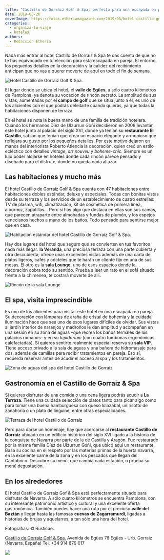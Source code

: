 ```yaml
---
title: "Castillo de Gorraiz Golf & Spa, perfecto para una escapada en pareja a Navarra"
date: 2019-03-20
coverImage: https://fotos.etheriamagazine.com/2019/03/hotel-castillo-gormaiz-Exterior-hotel-general.jpg
categories: 
  - organiza-tu-viaje
  - hoteles
authors: 
  - Redacción Etheria
---
```


Nada más entrar al hotel Castillo de Gorraiz & Spa te das cuenta de que no te has 
equivocado en tu elección para esta escapada en pareja. El entorno, los pequeños 
detalles en la decoración y la calidez del recibimiento anticipan que no vas a querer 
moverte de aquí en todo el fin de semana. 

![Hotel Castillo de Gorraiz Golf & Spa.](https://fotos.etheriamagazine.com/2019/03/hotel-castillo-gormaiz-exterior.jpg "Hotel Castillo de Gorraiz Golf & Spa.")

El lugar donde se ubica el hotel, el **valle de Egües**, a sólo cuatro kilómetros de 
Pamplona, ya denota su vocación de rincón secreto. La amplitud de sus vistas, aumentadas 
por el **campo de golf** que se sitúa junto a él, es uno de los alicientes con el que 
podrás deleitarte cuando quieras, ya que todas la habitaciones disponen de terraza. 

En el hotel se nota la buena mano de una familia de tradición hotelera. Cuando los 
hermanos Díez de Ulzurrun Goñi decidieron en 2008 levantar este hotel junto al palacio 
del siglo XVI, donde ya tenían su **restaurante El Castillo**, sabían que tenían que 
crear un espacio elegante y armonioso que reflejara su gusto por los pequeños detalles. 
Por este motivo dejaron en manos del interiorista Roberto Atiencia la decoración, quien 
creó un estilo ecléctico con detalles _vintage_, _art nouveu_ y _boheme-chic_. Siempre 
es un lujo poder alojarse en hoteles donde cada rincón parece pensado y diseñado para el 
disfrute, donde no queda nada al azar. 

## Las habitaciones y mucho más

El hotel Castillo de Gorraiz Golf & Spa cuenta con 47 habitaciones entre habitaciones 
dobles estándar, deluxe y especiales. Todas con bonitas vistas desde su terraza y los 
servicios de un establecimiento de cuatro estrellas: TV de plasma, wifi, climatización, 
kit de cosmética de primera línea, albornoz, zapatillas… Pero si hay algo que destaca en 
ellas son sus camas, que parecen atraparte entre almohadas y fundas de plumón, y los 
espejos venecianos hechos a mano de los baños. Todo pensado para sentirse mejor que en 
casa. 

![Habitación estándar del hotel Castillo de Gorraiz Golf & Spa.](https://fotos.etheriamagazine.com/2019/03/hotel-castillo-gormaiz-habitacion.jpg "Habitación estándar del hotel Castillo de Gorraiz Golf & Spa.")

Hay dos lugares del hotel que seguro que se convierten en tus favoritos nada más llegar: 
**la Veranda**, una preciosa terraza con una parte cubierta y otra descubierta; ofrece 
unas excelentes vistas además de una carta de platos ligeros, cafés y cócteles que te 
harán un cliente fijo en una de sus mesas. El otro es la **sala Lounge**, uno de esos 
espacios donde la decoración cobra todo su sentido. Prueba a leer un rato en el sofá 
situado frente a la chimenea, te costará moverte de allí. 

![Rincón de la sala Lounge](https://fotos.etheriamagazine.com/2019/03/lounge-cuadro-caballos-mod.jpg "Rincón de la sala Lounge.")

## El spa, visita imprescindible

Es uno de los alicientes para visitar este hotel en una escapada en pareja. Su 
decoración con lámparas de araña de cristal de bohemia y la cuidada iluminación hace que 
sea uno de esos lugares difíciles de olvidar. Sus vistas al jardín interior de naranjos 
y madroños le dan amplitud y acompañan en una sesión en su zona de aguas –que recrea los 
baños termales de los palacios romanos– y en su _tepidarium_ (con cuatro tumbonas 
ergonómicas calefactadas). Si quieres sentirte realmente especial reserva su **sala 
VIP**. Tiene acceso privado a la sala de aguas y una bañera de hidromasaje para dos, 
además de camillas para recibir tratamientos en pareja. Eso sí, recuerda reservar antes 
de acudir el acceso al spa y los tratamientos. 

![Zona de aguas del spa del hotel Castillo de Gorraiz](https://fotos.etheriamagazine.com/2019/03/hotel-castillo-gorraiz-spa.jpg "Zona de aguas del spa.")

## Gastronomía en el Castillo de Gorraiz & Spa

Si quieres disfrutar de una comida o una cena ligera podrás acudir a **La Terraza**. 
Tiene una cuidada selección de platos tanto para picar algo como para tomar una buena 
hamburguesa con queso Idiazábal, un risotto de zanahoria o un plato de linguine, entre 
otras especialidades. 

![Terraza del hotel Castillo de Gorraiz](https://fotos.etheriamagazine.com/2019/03/terraza-interior-y-exterior.jpg "La Terraza es el mejor lugar para tomar algo en el hotel y disfrutar de las vistas al campo de golf.")

Pero para darse un homenaje, hay que acercarse al **restaurante Castillo de Gorraiz** 
ubicado en un edificio histórico del siglo XVI ligado a la historia de la conquista de 
Navarra por parte de la de Castilla y Aragón. Fue restaurado por la misma familia Díez 
de Ulzurrun Goñi, que ubicó aquí un restaurante. Basa su cocina en el respeto por las 
materias primas de la huerta navarra, en la excelente carne de la zona y en los pescados 
que llegan del Cantábrico. Descubre su menú, que cambia cada estación, o prueba su menú 
degustación. 

## En los alrededores

El hotel Castillo de Gorraiz Gof & Spa está perfectamente situado para disfrutar de 
Navarra. A sólo cuatro kilómetros se encuentra Pamplona, con su interesante patrimonio 
artístico y cultural y una excelente oferta gastronómica. También puedes hacer una ruta 
por el precioso **valle del Baztán** y llegar hasta las famosas **cuevas de 
Zagarramurdi**, ligadas a historias de brujas y aquelarres, a tan sólo una hora del 
hotel. 

Fotografías: © Rusticae. 

[Castillo de Gorraiz Golf & 
Spa.](https://www.rusticae.es/hotel/hotel-castillo-de-gorraiz-golf-spa-1097) Avenida de 
Egües 78 Egües - Urb. Gorraiz (Navarra, España) Tel. +34 914 879 017 

[![](https://fotos.etheriamagazine.com/2019/03/rusticae-the-club-1-e1553083884362.jpg)](http://www.rusticae.es)

